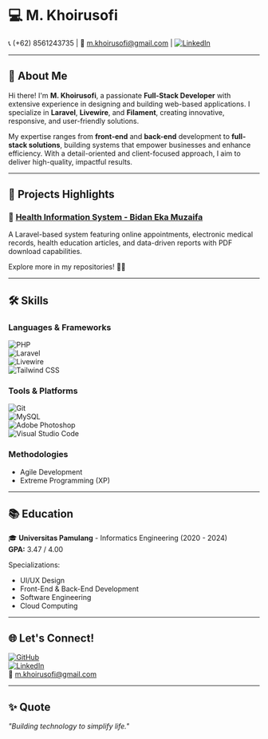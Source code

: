 # 💻 M. Khoirusofi  
📞 (+62) 8561243735 | 📧 m.khoirusofi@gmail.com | [![LinkedIn](https://img.shields.io/badge/LinkedIn-Profile-blue?logo=linkedin)](https://linkedin.com/in/khoirusofi/)  

---

## 👋 About Me  
Hi there! I'm **M. Khoirusofi**, a passionate **Full-Stack Developer** with extensive experience in designing and building web-based applications. I specialize in **Laravel**, **Livewire**, and **Filament**, creating innovative, responsive, and user-friendly solutions.  

My expertise ranges from **front-end** and **back-end** development to **full-stack solutions**, building systems that empower businesses and enhance efficiency. With a detail-oriented and client-focused approach, I aim to deliver high-quality, impactful results.  

---

## 🚀 Projects Highlights  

### 🏥 [Health Information System - Bidan Eka Muzaifa](https://bidaneka.com/)  
A Laravel-based system featuring online appointments, electronic medical records, health education articles, and data-driven reports with PDF download capabilities.  

Explore more in my repositories! 👨‍💻  

---

## 🛠️ Skills  

### **Languages & Frameworks**  
![PHP](https://img.shields.io/badge/PHP-777BB4?style=flat&logo=php&logoColor=white)  
![Laravel](https://img.shields.io/badge/Laravel-FF2D20?style=flat&logo=laravel&logoColor=white)  
![Livewire](https://img.shields.io/badge/Livewire-4E56A6?style=flat&logo=livewire&logoColor=white)  
![Tailwind CSS](https://img.shields.io/badge/TailwindCSS-06B6D4?style=flat&logo=tailwind-css&logoColor=white)  

### **Tools & Platforms**  
![Git](https://img.shields.io/badge/Git-F05032?style=flat&logo=git&logoColor=white)  
![MySQL](https://img.shields.io/badge/MySQL-4479A1?style=flat&logo=mysql&logoColor=white)  
![Adobe Photoshop](https://img.shields.io/badge/Adobe%20Photoshop-31A8FF?style=flat&logo=adobephotoshop&logoColor=white)  
![Visual Studio Code](https://img.shields.io/badge/VS%20Code-007ACC?style=flat&logo=visualstudiocode&logoColor=white)  

### **Methodologies**  
- Agile Development  
- Extreme Programming (XP)  

---

## 📚 Education  
🎓 **Universitas Pamulang** - Informatics Engineering (2020 - 2024)  
**GPA:** 3.47 / 4.00  

Specializations:  
- UI/UX Design  
- Front-End & Back-End Development  
- Software Engineering  
- Cloud Computing  

---

## 🌐 Let's Connect!  
[![GitHub](https://img.shields.io/badge/GitHub-MKhoirusofi-black?style=flat&logo=github&logoColor=white)](https://github.com/)  
[![LinkedIn](https://img.shields.io/badge/LinkedIn-Profile-blue?style=flat&logo=linkedin)](https://linkedin.com/in/khoirusofi/)  
📧 m.khoirusofi@gmail.com  

---

## ✨ Quote  
_"Building technology to simplify life."_  

